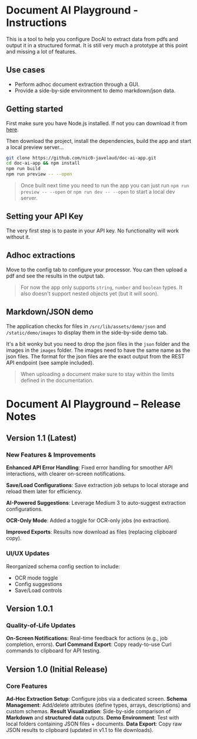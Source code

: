 # Document AI Playground - Instructions

This is a tool to help you configure DocAI to extract data from pdfs and output it in a structured format. It is still very much a prototype at this point and missing a lot of features.

## Use cases

- Perform adhoc document extraction through a GUI.
- Provide a side-by-side environment to demo markdown/json data.

## Getting started

First make sure you have Node.js installed. If not you can download it from [here](https://nodejs.org/en/download/).

Then download the project, install the dependencies, build the app and start a local preview server...

```bash
git clone https://github.com/nic0-javelaud/doc-ai-app.git
cd doc-ai-app && npm install
npm run build
npm run preview -- --open
```

> Once built next time you need to run the app you can just run `npm run preview -- --open` or `npm run dev -- --open` to start a local dev server.

## Setting your API Key

The very first step is to paste in your API key. No functionality will work without it.

## Adhoc extractions

Move to the config tab to configure your processor. You can then upload a pdf and see the results in the output tab.

> For now the app only supports `string`, `number` and `boolean` types. It also doesn't support nested objects yet (but it will soon).

## Markdown/JSON demo

The application checks for files in `/src/lib/assets/demo/json` and `/static/demo/images` to display them in the side-by-side demo tab.

It's a bit wonky but you need to drop the json files in the `json` folder and the images in the `images` folder. The images need to have the same name as the json files. The format for the json files are the exact output from the REST API endpoint (see sample included).

> When uploading a document make sure to stay within the limits defined in the documentation.

# Document AI Playground – Release Notes

## Version 1.1 (Latest)
### New Features & Improvements

**Enhanced API Error Handling**: Fixed error handling for smoother API interactions, with clearer on-screen notifications.

**Save/Load Configurations**: Save extraction job setups to local storage and reload them later for efficiency.

**AI-Powered Suggestions**: Leverage Medium 3 to auto-suggest extraction configurations.

**OCR-Only Mode**: Added a toggle for OCR-only jobs (no extraction).

**Improved Exports**: Results now download as files (replacing clipboard copy).

### UI/UX Updates
Reorganized schema config section to include:
- OCR mode toggle
- Config suggestions
- Save/Load controls

## Version 1.0.1
### Quality-of-Life Updates

**On-Screen Notifications**: Real-time feedback for actions (e.g., job completion, errors).
**Curl Command Export**: Copy ready-to-use Curl commands to clipboard for API testing.

## Version 1.0 (Initial Release)
### Core Features

**Ad-Hoc Extraction Setup**: Configure jobs via a dedicated screen.
**Schema Management**: Add/delete attributes (define types, arrays, descriptions) and custom schemas.
**Result Visualization**: Side-by-side comparison of **Markdown** and **structured data** outputs.
**Demo Environment**: Test with local folders containing JSON files + documents.
**Data Export**: Copy raw JSON results to clipboard (updated in v1.1 to file downloads).
